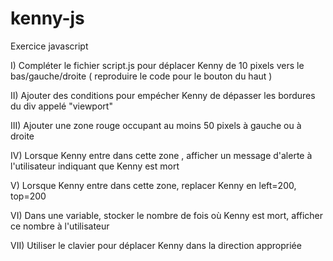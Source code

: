 # kenny-js
Exercice javascript

I) Compléter le fichier script.js pour déplacer Kenny 
de 10 pixels vers le bas/gauche/droite ( reproduire le code pour le bouton du haut )

II) Ajouter des conditions pour empécher Kenny 
de dépasser les bordures du div appelé "viewport"

III) Ajouter une zone rouge occupant au moins 50 pixels à gauche ou à droite

IV) Lorsque Kenny entre dans cette zone , 
afficher un message d'alerte à l'utilisateur indiquant que Kenny est mort

V) Lorsque Kenny entre dans cette zone, replacer Kenny en left=200, top=200

VI) Dans une variable, stocker le nombre de fois où Kenny est mort, 
afficher ce nombre à l'utilisateur

VII) Utiliser le clavier pour déplacer Kenny 
dans la direction appropriée
